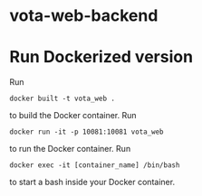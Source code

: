 # vota-web-backend

# Run Dockerized version

Run

    docker built -t vota_web .

to build the Docker container. Run 

    docker run -it -p 10081:10081 vota_web

to run the Docker container. Run

    docker exec -it [container_name] /bin/bash

to start a bash inside your Docker container.
